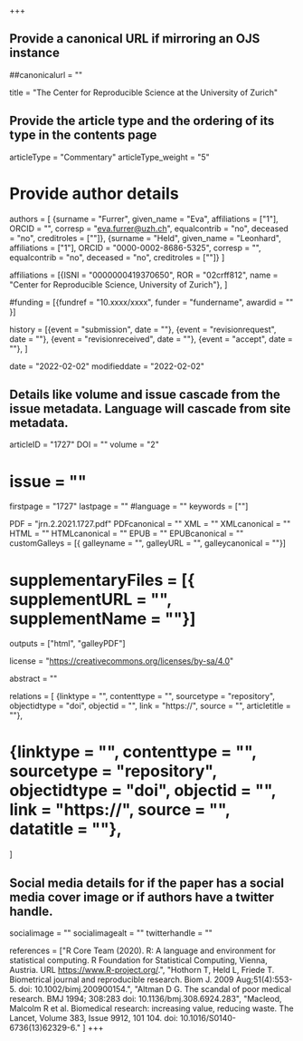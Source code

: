 +++
## Provide a canonical URL if mirroring an OJS instance
##canonicalurl = ""

title = "The Center for Reproducible Science at the University of Zurich"

## Provide the article type and the ordering of its type in the contents page
articleType = "Commentary"
articleType_weight = "5"

# Provide author details
authors = [
  {surname = "Furrer",  given_name = "Eva", affiliations = ["1"],  ORCID = "", corresp = "eva.furrer@uzh.ch", equalcontrib = "no", deceased = "no", creditroles = [""]},
  {surname = "Held",  given_name = "Leonhard", affiliations = ["1"],  ORCID = "0000-0002-8686-5325", corresp = "", equalcontrib = "no", deceased = "no", creditroles = [""]}
]

affiliations = [{ISNI = "0000000419370650", ROR = "02crff812", name = "Center for Reproducible Science, University of Zurich"},
]

#funding = [{fundref = "10.xxxx/xxxx", funder = "fundername", awardid = "" }]

history = [{event = "submission", date = ""},
{event = "revisionrequest", date = ""},
{event = "revisionreceived", date = ""},
{event = "accept", date = ""},
]

date = "2022-02-02"
modifieddate = "2022-02-02"

## Details like volume and issue cascade from the issue metadata. Language will cascade from site metadata.

articleID = "1727"
DOI = ""
volume = "2"
# issue = ""
firstpage = "1727"
lastpage = ""
#language = ""
keywords = [""]


PDF = "jrn.2.2021.1727.pdf"
PDFcanonical = ""
XML = ""
XMLcanonical = ""
HTML = ""
HTMLcanonical = ""
EPUB = ""
EPUBcanonical = ""
customGalleys = [{ galleyname = "", galleyURL = "", galleycanonical = ""}]
# supplementaryFiles = [{ supplementURL = "", supplementName = ""}]

outputs = ["html", "galleyPDF"]

license = "https://creativecommons.org/licenses/by-sa/4.0"

abstract = ""

relations = [
  {linktype = "", contenttype = "", sourcetype = "repository", objectidtype = "doi", objectid = "", link = "https://", source = "", articletitle = ""},
#  {linktype = "", contenttype = "", sourcetype = "repository", objectidtype = "doi", objectid = "", link = "https://", source = "", datatitle = ""},
]

## Social media details for if the paper has a social media cover image or if authors have a twitter handle.
socialimage = ""
socialimagealt = ""
twitterhandle = ""

references = ["R Core Team (2020). R: A language and environment for statistical computing. R Foundation for Statistical Computing, Vienna, Austria. URL https://www.R-project.org/.",
"Hothorn T, Held L, Friede T. Biometrical journal and reproducible research. Biom J. 2009 Aug;51(4):553-5. doi: 10.1002/bimj.200900154.",
"Altman D G. The scandal of poor medical research. BMJ 1994; 308:283 doi: 10.1136/bmj.308.6924.283",
"Macleod, Malcolm R et al. Biomedical research: increasing value, reducing waste. The Lancet, Volume 383, Issue 9912, 101 104. doi: 10.1016/S0140-6736(13)62329-6."
]
+++

